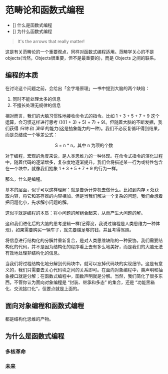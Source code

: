 # 范畴论和函数式编程

- [] 什么是函数式编程
- [] 为什么函数式编程

> It's the arrows that really matter!

这是有关范畴论的一个重要观点，同样对函数式编程适用。范畴学关心的不是 objects(当然，Objects很重要，但不是最重要的)，而是 Objects 之间的联系。

## 编程的本质

在讨论这个问题之前，会给出「金字塔原理」一书中提到大脑的两个缺陷：

1. 同时不能处理太多的信息
2. 不擅长处理无规律的信息

相对而言，我们的大脑习惯性地接收命令式的指令。比如 1 + 3 + 5 + 7 + 9 这个运算，会习惯这样进行思考 ((((1 + 3) + 5) + 7) + 9)。但随着大脑的不断发掘，我们获得 *归纳* 和 *演绎* 的能力(这是抽象能力的一种)。我们不必反复循环得到结果，而是总结成一个等差公式：

<p style="text-align: center">S = n * n，其中 n 为项的个数</p>

对于编程，宏观的角度来说，是人类思维力的一种体现。在命令式指令的演化过程中，随着代码的逐渐增多，复杂度地逐渐提升。我们会将描述某一行为或特性包含在一个块中，就像我们抽象 1 + 3 + 5 + 7 + 9 的行为一样。

那么，什么是编程。

基本的层面，似乎可以这样理解：就是告诉计算机去做什么。比如到内存 x 处获取内容，将它和寄存器的内容相加。但是当我们解决一个复杂的问题，我们会想着把问题化小，先求解小问题的解。

这似乎就是编程的本质：将小问题的解组合起来，从而产生大问题的解。

这和我们进化后的大脑的思考逻辑一样(记得没，我说过编程是人类思维力一种体现)，如果需要购买一辆车子，就先要赚足够的钱，并且考得驾照。

将信息进行结构化的分解并重新复合，是对人类思维缺陷的一种妥协。我们需要结构化的代码，并不是因为结构化的程序看上去有多么地美好，而是我们的大脑无法有效地处理非结构化的信息。

当我们将过程结构化地分解到代码块中，就可以忘掉代码块的实现细节。这是有意义的，我们只需要去关心代码块之间的关系即可。在面向对象编程中，类声明和抽象接口就是分解；在函数式编程中，函数声明就是分解。当然，我们简化了很多东西，不管你认为面向对象编程是 “封装、继承和多态” 的集合，还是 “功能黑箱化、交流接口化”，但要点就是上面的。

<!-- 好的函数就是抽象。 -->

## 面向对象编程和函数式编程

都是结构化思维的产物。

## 为什么是函数式编程

### 多核革命

### 未来